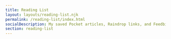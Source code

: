 ```yaml
---
title: Reading List
layout: layouts/reading-list.njk
permalink: /reading-list/index.html
socialDescription: My saved Pocket articles, Raindrop links, and Feedbin stars
section: reading-list
---
```

